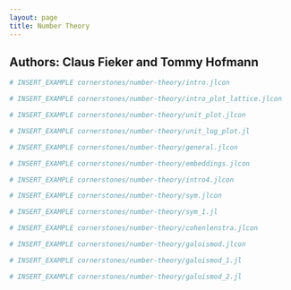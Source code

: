 ```yaml
---
layout: page
title: Number Theory
---
```


## Authors: Claus Fieker and Tommy Hofmann

```julia
# INSERT_EXAMPLE cornerstones/number-theory/intro.jlcon
```

```julia
# INSERT_EXAMPLE cornerstones/number-theory/intro_plot_lattice.jlcon
```

```julia
# INSERT_EXAMPLE cornerstones/number-theory/unit_plot.jlcon
```

```julia
# INSERT_EXAMPLE cornerstones/number-theory/unit_log_plot.jl
```

```julia
# INSERT_EXAMPLE cornerstones/number-theory/general.jlcon
```

```julia
# INSERT_EXAMPLE cornerstones/number-theory/embeddings.jlcon
```

```julia
# INSERT_EXAMPLE cornerstones/number-theory/intro4.jlcon
```

```julia
# INSERT_EXAMPLE cornerstones/number-theory/sym.jlcon
```

```julia
# INSERT_EXAMPLE cornerstones/number-theory/sym_1.jl
```

```julia
# INSERT_EXAMPLE cornerstones/number-theory/cohenlenstra.jlcon
```

```julia
# INSERT_EXAMPLE cornerstones/number-theory/galoismod.jlcon
```

```julia
# INSERT_EXAMPLE cornerstones/number-theory/galoismod_1.jl
```

```julia
# INSERT_EXAMPLE cornerstones/number-theory/galoismod_2.jl
```
